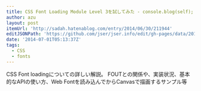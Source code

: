 ```yaml
---
title: CSS Font Loading Module Level 3を試してみた - console.blog(self);
author: azu
layout: post
itemUrl: 'http://sadah.hatenablog.com/entry/2014/06/30/211944'
editJSONPath: 'https://github.com/jser/jser.info/edit/gh-pages/data/2014/07/index.json'
date: '2014-07-01T05:13:37Z'
tags:
  - CSS
  - fonts
---
```

CSS Font loadingについての詳しい解説。
FOUTとの関係や、実装状況、基本的なAPIの使い方、Web Fontを読み込んでからCanvasで描画するサンプル等

